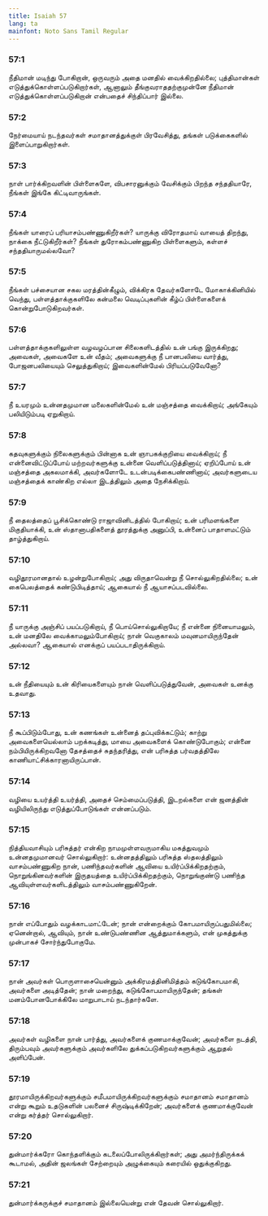 ```yaml
---
title: Isaiah 57
lang: ta
mainfont: Noto Sans Tamil Regular
---
```


###  57:1

நீதிமான் மடிந்து போகிறான், ஒருவரும் அதை மனதில் வைக்கிறதில்லை; புத்திமான்கள் எடுத்துக்கொள்ளப்படுகிறார்கள், ஆனாலும் தீங்குவராததற்குமுன்னே நீதிமான் எடுத்துக்கொள்ளப்படுகிறான் என்பதைச் சிந்திப்பார் இல்லை.

###  57:2

நேர்மையாய் நடந்தவர்கள் சமாதானத்துக்குள் பிரவேசித்து, தங்கள் படுக்கைகளில் இளைப்பாறுகிறார்கள்.

###  57:3

நாள் பார்க்கிறவளின் பிள்ளைகளே, விபசாரனுக்கும் வேசிக்கும் பிறந்த சந்ததியாரே, நீங்கள் இங்கே கிட்டிவாருங்கள்.

###  57:4

நீங்கள் யாரைப் பரியாசம்பண்ணுகிறீர்கள்? யாருக்கு விரோதமாய் வாயைத் திறந்து, நாக்கை நீட்டுகிறீர்கள்? நீங்கள் துரோகம்பண்ணுகிற பிள்ளைகளும், கள்ளச் சந்ததியாருமல்லவோ?

###  57:5

நீங்கள் பச்சையான சகல மரத்தின்கீழும், விக்கிரக தேவர்களோடே மோகாக்கினியில் வெந்து, பள்ளத்தாக்குகளிலே கன்மலை வெடிப்புகளின் கீழ்ப் பிள்ளைகளைக் கொன்றுபோடுகிறவர்கள்.

###  57:6

பள்ளத்தாக்குகளிலுள்ள வழவழப்பான சிலைகளிடத்தில் உன் பங்கு இருக்கிறது; அவைகள், அவைகளே உன் வீதம்; அவைகளுக்கு நீ பானபலியை வார்த்து, போஜனபலியையும் செலுத்துகிறாய்; இவைகளின்மேல் பிரியப்படுவேனோ?

###  57:7

நீ உயரமும் உன்னதமுமான மலைகளின்மேல் உன் மஞ்சத்தை வைக்கிறாய்; அங்கேயும் பலியிடும்படி ஏறுகிறாய்.

###  57:8

கதவுகளுக்கும் நிலைகளுக்கும் பின்னாக உன் ஞாபகக்குறியை வைக்கிறாய்; நீ என்னைவிட்டுப்போய் மற்றவர்களுக்கு உன்னை வெளிப்படுத்தினாய்; ஏறிப்போய் உன் மஞ்சத்தை அகலமாக்கி, அவர்களோடே உடன்படிக்கைபண்ணினாய்; அவர்களுடைய மஞ்சத்தைக் காண்கிற எல்லா இடத்திலும் அதை நேசிக்கிறாய்.

###  57:9

நீ தைலத்தைப் பூசிக்கொண்டு ராஜாவினிடத்தில் போகிறாய்; உன் பரிமளங்களை மிகுதியாக்கி, உன் ஸ்தானாபதிகளைத் தூரத்துக்கு அனுப்பி, உன்னைப் பாதாளமட்டும் தாழ்த்துகிறாய்.

###  57:10

வழிதூரமானதால் உழன்றுபோகிறாய்; அது விருதாவென்று நீ சொல்லுகிறதில்லை; உன் கைபெலத்தைக் கண்டுபிடித்தாய்; ஆகையால் நீ ஆயாசப்படவில்லை.

###  57:11

நீ யாருக்கு அஞ்சிப் பயப்படுகிறாய், நீ பொய்சொல்லுகிறாயே; நீ என்னை நினையாமலும், உன் மனதிலே வைக்காமலும்போகிறாய்; நான் வெகுகாலம் மவுனமாயிருந்தேன் அல்லவா? ஆகையால் எனக்குப் பயப்படாதிருக்கிறாய்.

###  57:12

உன் நீதியையும் உன் கிரியைகளையும் நான் வெளிப்படுத்துவேன், அவைகள் உனக்கு உதவாது.

###  57:13

நீ கூப்பிடும்போது, உன் கணங்கள் உன்னைத் தப்புவிக்கட்டும்; காற்று அவைகளையெல்லாம் பறக்கடித்து, மாயை அவைகளைக் கொண்டுபோகும்; என்னை நம்பியிருக்கிறவனோ தேசத்தைச் சுதந்தரித்து, என் பரிசுத்த பர்வதத்திலே காணியாட்சிக்காரனாயிருப்பான்.

###  57:14

வழியை உயர்த்தி உயர்த்தி, அதைச் செம்மைப்படுத்தி, இடறல்களை என் ஜனத்தின் வழியிலிருந்து எடுத்துப்போடுங்கள் என்னப்படும்.

###  57:15

நித்தியவாசியும் பரிசுத்தர் என்கிற நாமமுள்ளவருமாகிய மகத்துவமும் உன்னதமுமானவர் சொல்லுகிறார்: உன்னதத்திலும் பரிசுத்த ஸ்தலத்திலும் வாசம்பண்ணுகிற நான், பணிந்தவர்களின் ஆவியை உயிர்ப்பிக்கிறதற்கும், நொறுங்கினவர்களின் இருதயத்தை உயிர்ப்பிக்கிறதற்கும், நொறுங்குண்டு பணிந்த ஆவியுள்ளவர்களிடத்திலும் வாசம்பண்ணுகிறேன்.

###  57:16

நான் எப்போதும் வழக்காடமாட்டேன்; நான் என்றைக்கும் கோபமாயிருப்பதுமில்லை; ஏனென்றால், ஆவியும், நான் உண்டுபண்ணின ஆத்துமாக்களும், என் முகத்துக்கு முன்பாகச் சோர்ந்துபோகுமே.

###  57:17

நான் அவர்கள் பொருளாசையென்னும் அக்கிரமத்தினிமித்தம் கடுங்கோபமாகி, அவர்களை அடித்தேன்; நான் மறைந்து, கடுங்கோபமாயிருந்தேன்; தங்கள் மனம்போனபோக்கிலே மாறுபாடாய் நடந்தார்களே.

###  57:18

அவர்கள் வழிகளை நான் பார்த்து, அவர்களைக் குணமாக்குவேன்; அவர்களை நடத்தி, திரும்பவும் அவர்களுக்கும் அவர்களிலே துக்கப்படுகிறவர்களுக்கும் ஆறுதல் அளிப்பேன்.

###  57:19

தூரமாயிருக்கிறவர்களுக்கும் சமீபமாயிருக்கிறவர்களுக்கும் சமாதானம் சமாதானம் என்று கூறும் உதடுகளின் பலனைச் சிருஷ்டிக்கிறேன்; அவர்களைக் குணமாக்குவேன் என்று கர்த்தர் சொல்லுகிறார்.

###  57:20

துன்மார்க்கரோ கொந்தளிக்கும் கடலைப்போலிருக்கிறார்கள்; அது அமர்ந்திருக்கக் கூடாமல், அதின் ஜலங்கள் சேற்றையும் அழுக்கையும் கரையில் ஒதுக்குகிறது.

###  57:21

துன்மார்க்கருக்குச் சமாதானம் இல்லையென்று என் தேவன் சொல்லுகிறார்.

